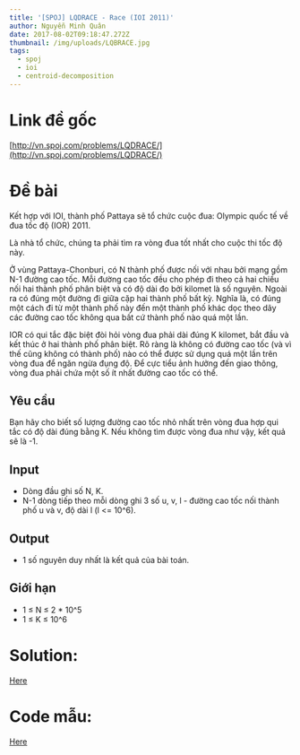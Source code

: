 ```yaml
---
title: '[SPOJ] LQDRACE - Race (IOI 2011)'
author: Nguyễn Minh Quân
date: 2017-08-02T09:18:47.272Z
thumbnail: /img/uploads/LQBRACE.jpg
tags:
  - spoj
  - ioi
  - centroid-decomposition
---
```

# Link đề gốc

[http://vn.spoj.com/problems/LQDRACE/](http://vn.spoj.com/problems/LQDRACE/)

# Đề bài

Kết hợp với IOI, thành phố Pattaya sẽ tổ chức cuộc đua: Olympic quốc tế về đua tốc độ (IOR) 2011.

Là nhà tổ chức, chúng ta phải tìm ra vòng đua tốt nhất cho cuộc thi tốc độ này.

Ở vùng Pattaya-Chonburi, có N thành phố được nối với nhau bởi mạng gồm N-1 đường cao tốc. Mỗi đường cao tốc đều cho phép đi theo cả hai chiều nối hai thành phố phân biệt và có độ dài đo bởi kilomet là số nguyên. Ngoài ra có đúng một đường đi giữa cặp hai thành phố bất kỳ. Nghĩa là, có đúng một cách đi từ một thành phố này đến một thành phố khác dọc theo dãy các đường cao tốc không qua bất cứ thành phố nào quá một lần.

IOR có qui tắc đặc biệt đòi hỏi vòng đua phải dài đúng K kilomet, bắt đầu và kết thúc ở hai thành phố phân biệt. Rõ ràng là không có đường cao tốc (và vì thế cũng không có thành phố) nào có thể được sử dụng quá một lần trên vòng đua để ngăn ngừa đụng độ. Để cực tiểu ảnh hưởng đến giao thông, vòng đua phải chứa một số ít nhất đường cao tốc có thể.

## Yêu cầu

Bạn hãy cho biết số lượng đường cao tốc nhỏ nhất trên vòng đua hợp qui tắc có độ dài đúng bằng K. Nếu không tìm được vòng đua như vậy, kết quả sẽ là -1.

## Input

* Dòng đầu ghi số N, K.
* N-1 dòng tiếp theo mỗi dòng ghi 3 số u, v, l - đường cao tốc nối thành phố u và v, độ dài l (l <= 10^6).

## Output

* 1 số nguyên duy nhất là kết quả của bài toán.

## Giới hạn

* 1 ≤ N ≤ 2 \* 10^5
* 1 ≤ K ≤ 10^6

# Solution: 

[Here](http://simizer.com/svb)

# Code mẫu:

[Here](http://simizer.com/t0W)

